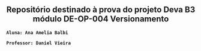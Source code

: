 

<h2 align="center"> Repositório destinado à prova do projeto <b>Deva B3</b> módulo <b>DE-OP-004 Versionamento</> </h2>

```
Aluna: Ana Amelia Balbi 
```
```
Professor: Daniel Vieira
```